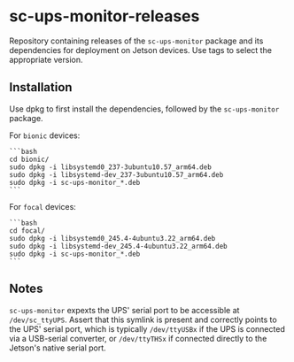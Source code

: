 # sc-ups-monitor-releases

Repository containing releases of the `sc-ups-monitor` package and its
dependencies for deployment on Jetson devices. Use tags to select the
appropriate version.

## Installation

Use dpkg to first install the dependencies, followed by the `sc-ups-monitor`
package.

For `bionic` devices:

    ```bash
    cd bionic/
    sudo dpkg -i libsystemd0_237-3ubuntu10.57_arm64.deb
    sudo dpkg -i libsystemd-dev_237-3ubuntu10.57_arm64.deb
    sudo dpkg -i sc-ups-monitor_*.deb
    ```

For `focal` devices:

    ```bash
    cd focal/
    sudo dpkg -i libsystemd0_245.4-4ubuntu3.22_arm64.deb
    sudo dpkg -i libsystemd-dev_245.4-4ubuntu3.22_arm64.deb
    sudo dpkg -i sc-ups-monitor_*.deb
    ```

## Notes

`sc-ups-monitor` expexts the UPS' serial port to be accessible at
`/dev/sc_ttyUPS`. Assert that this symlink is present and correctly points to
the UPS' serial port, which is typically `/dev/ttyUSBx` if the UPS is connected
via a USB-serial converter, or `/dev/ttyTHSx` if connected directly to the
Jetson's native serial port.
